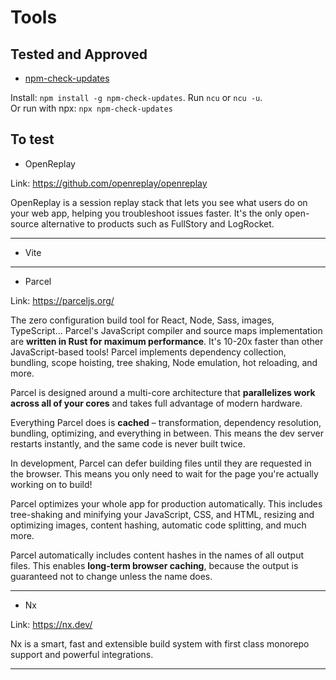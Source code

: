 
# Tools

## Tested and Approved

- [npm-check-updates](https://www.npmjs.com/package/npm-check-updates)

Install: `npm install -g npm-check-updates`. Run `ncu` or `ncu -u`.  
Or run with npx: `npx npm-check-updates`

## To test

- OpenReplay

Link: https://github.com/openreplay/openreplay

OpenReplay is a session replay stack that lets you see what users do on your web app, helping you troubleshoot issues faster. It's the only open-source alternative to products such as FullStory and LogRocket.

---

- Vite

---

- Parcel

Link: https://parceljs.org/

The zero configuration build tool for React, Node, Sass, images, TypeScript... Parcel's JavaScript compiler and source maps implementation are **written in Rust for maximum performance**. It's 10-20x faster than other JavaScript-based tools! Parcel implements dependency collection, bundling, scope hoisting, tree shaking, Node emulation, hot reloading, and more.

Parcel is designed around a multi-core architecture that **parallelizes work across all of your cores** and takes full advantage of modern hardware.

Everything Parcel does is **cached** – transformation, dependency resolution, bundling, optimizing, and everything in between. This means the dev server restarts instantly, and the same code is never built twice.

In development, Parcel can defer building files until they are requested in the browser. This means you only need to wait for the page you're actually working on to build!

Parcel optimizes your whole app for production automatically. This includes tree-shaking and minifying your JavaScript, CSS, and HTML, resizing and optimizing images, content hashing, automatic code splitting, and much more.

Parcel automatically includes content hashes in the names of all output files. This enables **long-term browser caching**, because the output is guaranteed not to change unless the name does.

---

- Nx

Link: https://nx.dev/

Nx is a smart, fast and extensible build system with first class monorepo support and powerful integrations.

---
